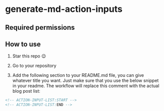 # generate-md-action-inputs

## Required permissions

## How to use

1. Star this repo 😉

1. Go to your repository

1. Add the following section to your README.md file, you can give whatever title you want. Just make sure that you use the below snippet in your readme. The workflow will replace this comment with the actual blog post list:

```md
<!-- ACTION-INPUT-LIST:START -->
<!-- ACTION-INPUT-LIST:END -->
```

<!-- ACTION-INPUT-LIST:START -->
<!-- ACTION-INPUT-LIST:END -->
